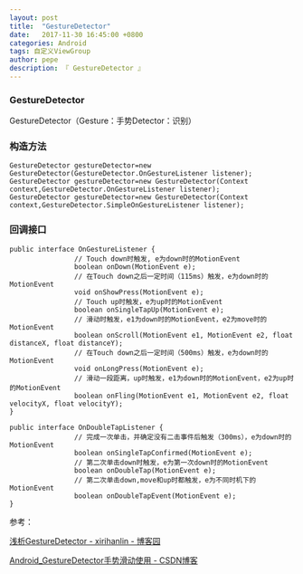 ```yaml
---
layout: post
title:  "GestureDetector"
date:   2017-11-30 16:45:00 +0800
categories: Android
tags: 自定义ViewGroup
author: pepe
description: 『 GestureDetector 』
---
```

### GestureDetector

GestureDetector（Gesture：手势Detector：识别）

### 构造方法
~~~
GestureDetector gestureDetector=new GestureDetector(GestureDetector.OnGestureListener listener);  
GestureDetector gestureDetector=new GestureDetector(Context context,GestureDetector.OnGestureListener listener);  
GestureDetector gestureDetector=new GestureDetector(Context context,GestureDetector.SimpleOnGestureListener listener);
~~~

### 回调接口
~~~
public interface OnGestureListener {
                // Touch down时触发, e为down时的MotionEvent
                boolean onDown(MotionEvent e);
                // 在Touch down之后一定时间（115ms）触发，e为down时的MotionEvent
                void onShowPress(MotionEvent e);
                // Touch up时触发，e为up时的MotionEvent
                boolean onSingleTapUp(MotionEvent e);
                // 滑动时触发，e1为down时的MotionEvent，e2为move时的MotionEvent
                boolean onScroll(MotionEvent e1, MotionEvent e2, float distanceX, float distanceY);
                // 在Touch down之后一定时间（500ms）触发，e为down时的MotionEvent
                void onLongPress(MotionEvent e);
                // 滑动一段距离，up时触发，e1为down时的MotionEvent，e2为up时的MotionEvent
                boolean onFling(MotionEvent e1, MotionEvent e2, float velocityX, float velocityY);
}
 
public interface OnDoubleTapListener {
                // 完成一次单击，并确定没有二击事件后触发（300ms），e为down时的MotionEvent
                boolean onSingleTapConfirmed(MotionEvent e);
                // 第二次单击down时触发，e为第一次down时的MotionEvent
                boolean onDoubleTap(MotionEvent e);
                // 第二次单击down,move和up时都触发，e为不同时机下的MotionEvent
                boolean onDoubleTapEvent(MotionEvent e);
}
~~~

参考：

[浅析GestureDetector - xirihanlin - 博客园](https://www.cnblogs.com/xirihanlin/archive/2010/12/29/1920356.html)

[Android_GestureDetector手势滑动使用 - CSDN博客](http://blog.csdn.net/y22222ly/article/details/51462674)

